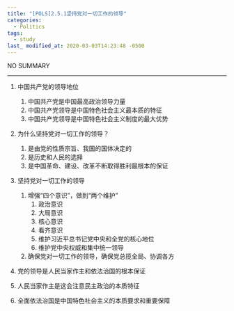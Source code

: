 ```yaml
---
title: "[POLS]2.5.1坚持党对一切工作的领导"
categories:
  - Politics 
tags:
  - study
last_ modified_at: 2020-03-03T14:23:48 -0500
---
```


NO SUMMARY

***

1. 中国共产党的领导地位
    1. 中国共产党是中国最高政治领导力量
    2. 中国共产党领导是中国特色社会主义最本质的特征
    3. 中国共产党领导是中国特色社会主义制度的最大优势

2. 为什么坚持党对一切工作的领导？
    1. 是由党的性质宗旨、我国的国体决定的
    2. 是历史和人民的选择
    3. 是中国革命、建设、改革不断取得胜利最根本的保证

3. 坚持党对一切工作的领导
    1. 增强“四个意识”，做到“两个维护”
        1. 政治意识
        2. 大局意识
        3. 核心意识
        4. 看齐意识
        5. 维护习近平总书记党中央和全党的核心地位
        6. 维护党中央权威和集中统一领导
    2. 确保党对一切工作的领导，确保党总揽全局、协调各方 

4. 党的领导是人民当家作主和依法治国的根本保证
5. 人民当家作主是这会注意民主政治的本质特征
6. 全面依法治国是中国特色社会主义的本质要求和重要保障
